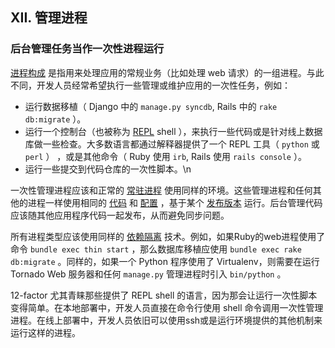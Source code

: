 ## XII. 管理进程
### 后台管理任务当作一次性进程运行

[进程构成](./concurrency) 是指用来处理应用的常规业务（比如处理 web 请求）的一组进程。与此不同，开发人员经常希望执行一些管理或维护应用的一次性任务，例如：

* 运行数据移植（ Django 中的 `manage.py syncdb`, Rails 中的 `rake db:migrate` ）。
* 运行一个控制台（也被称为 [REPL](http://en.wikipedia.org/wiki/Read-eval-print_loop) shell ），来执行一些代码或是针对线上数据库做一些检查。大多数语言都通过解释器提供了一个 REPL 工具（ `python` 或 `perl` ） ，或是其他命令（ Ruby 使用 `irb`, Rails 使用 `rails console` ）。
* 运行一些提交到代码仓库的一次性脚本。\n

一次性管理进程应该和正常的 [常驻进程](./processes) 使用同样的环境。这些管理进程和任何其他的进程一样使用相同的 [代码](./codebase) 和 [配置](./config) ，基于某个 [发布版本](./build-release-run) 运行。后台管理代码应该随其他应用程序代码一起发布，从而避免同步问题。

所有进程类型应该使用同样的 [依赖隔离](./dependencies) 技术。例如，如果Ruby的web进程使用了命令 `bundle exec thin start` ，那么数据库移植应使用 `bundle exec rake db:migrate` 。同样的，如果一个 Python 程序使用了 Virtualenv，则需要在运行 Tornado Web 服务器和任何 `manage.py` 管理进程时引入 `bin/python` 。

12-factor 尤其青睐那些提供了 REPL shell 的语言，因为那会让运行一次性脚本变得简单。在本地部署中，开发人员直接在命令行使用 shell 命令调用一次性管理进程。在线上部署中，开发人员依旧可以使用ssh或是运行环境提供的其他机制来运行这样的进程。
